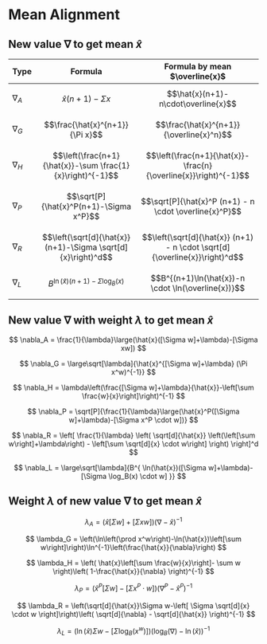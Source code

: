 # Mean Alignment

## New value $\nabla$ to get mean $\hat{x}$

| Type | Formula | Formula by mean $\overline{x}$ |
|--|--|--|
| $\nabla_A$ | $$\hat{x}(n+1)-\Sigma x$$ | $$\hat{x}(n+1)-n\cdot\overline{x}$$ |
| $\nabla_G$ | $$\frac{\hat{x}^{n+1}}{\Pi x}$$ | $$\frac{\hat{x}^{n+1}}{\overline{x}^n}$$ |
| $\nabla_H$ | $$\left(\frac{n+1}{\hat{x}}-\sum \frac{1}{x}\right)^{-1}$$ | $$\left(\frac{n+1}{\hat{x}}-\frac{n}{\overline{x}}\right)^{-1}$$ |
| $\nabla_P$ | $$\sqrt[P]{\hat{x}^P(n+1)-\Sigma x^P}$$ | $$\sqrt[P]{\hat{x}^P (n+1) - n \cdot \overline{x}^P}$$ |
| $\nabla_R$ | $$\left(\sqrt[d]{\hat{x}}(n+1)-\Sigma \sqrt[d]{x}\right)^d$$ | $$\left(\sqrt[d]{\hat{x}} (n+1) - n \cdot \sqrt[d]{\overline{x}}\right)^d$$ |
| $\nabla_L$ | $$B^{\ln(\hat{x})(n+1)-\Sigma \log_B(x)}$$ | $$B^{(n+1)\ln(\hat{x})-n \cdot \ln(\overline{x})}$$ |

## New value $\nabla$ with weight $\lambda$ to get mean $\hat{x}$

$$
\nabla_A = \frac{1}{\lambda}\large(\hat{x}([\Sigma w]+\lambda)-[\Sigma xw])
$$

$$
\nabla_G = \large\sqrt[\lambda]{\hat{x}^{[\Sigma w]+\lambda} (\Pi x^w)^{-1}}
$$

$$
\nabla_H = \lambda\left(\frac{[\Sigma w]+\lambda}{\hat{x}}-\left[\sum \frac{w}{x}\right]\right)^{-1}
$$

$$
\nabla_P = \sqrt[P]{\frac{1}{\lambda}\large(\hat{x}^P([\Sigma w]+\lambda)-[\Sigma x^P \cdot w])}
$$

$$
\nabla_R = \left[
 \frac{1}{\lambda}
 \left(
  \sqrt[d]{\hat{x}}
  \left(\left[\sum w\right]+\lambda\right) -
   \left[\sum \sqrt[d]{x} \cdot w\right]
 \right)
\right]^d
$$

$$
\nabla_L = \large\sqrt[\lambda]{B^{
 \ln(\hat{x})([\Sigma w]+\lambda)-
 [\Sigma \log_B(x) \cdot w]
}}
$$

## Weight $\lambda$ of new value $\nabla$ to get mean $\hat{x}$

$$
\lambda_A = (\hat{x}[\Sigma w]+[\Sigma xw])(\nabla-\hat{x})^{-1}
$$

$$
\lambda_G = \left(\ln\left(\prod x^w\right)-\ln(\hat{x})\left[\sum w\right]\right)\ln^{-1}\left(\frac{\hat{x}}{\nabla}\right)
$$

$$
\lambda_H = \left(
 \hat{x}\left[\sum \frac{w}{x}\right]-
 \sum w
\right)\left(
 1-\frac{\hat{x}}{\nabla}
\right)^{-1}
$$

$$
\lambda_P = (\hat{x}^P[\Sigma w]-[\Sigma x^P \cdot w])(\nabla^P - \hat{x}^P)^{-1}
$$

$$
\lambda_R = \left(\sqrt[d]{\hat{x}}\Sigma w-\left[
 \Sigma \sqrt[d]{x} \cdot w
\right]\right)\left(
 \sqrt[d]{\nabla} - \sqrt[d]{\hat{x}}
\right)^{-1}
$$

$$
\lambda_L = (\ln(\hat{x})\Sigma w-[
 \Sigma \log_B(x^w)
])(\log_B(\nabla)-\ln(\hat{x}))^{-1}
$$
